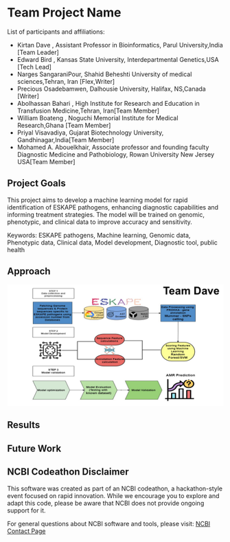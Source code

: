 # Team Project Name

List of participants and affiliations:
- Kirtan Dave , Assistant Professor in Bioinformatics, Parul University,India [Team Leader]
- Edward Bird , Kansas State University, Interdepartmental Genetics,USA [Tech Lead]
- Narges SangaraniPour, Shahid Beheshti University of medical sciences,Tehran, Iran [Flex,Writer]
- Precious Osadebamwen, Dalhousie University, Halifax, NS,Canada [Writer]
- Abolhassan Bahari , High Institute for Research and Education in Transfusion Medicine,Tehran, Iran[Team Member]
- William Boateng , Noguchi Memorial Institute for Medical Research,Ghana [Team Member]
- Priyal Visavadiya, Gujarat Biotechnology University, Gandhinagar,India[Team Member]
- Mohamed A. Abouelkhair, Associate professor and founding faculty Diagnostic Medicine and Pathobiology, Rowan University New Jersey USA[Team Member]





## Project Goals

This project aims to develop a machine learning model for rapid identification of ESKAPE pathogens, enhancing diagnostic capabilities and informing treatment strategies. The model will be trained on genomic, phenotypic, and clinical data to improve accuracy and sensitivity.

Keywords: ESKAPE pathogens, Machine learning, Genomic data, Phenotypic data, Clinical data, Model development, Diagnostic tool, public health



## Approach
![Workflow Image](https://github.com/NCBI-Codeathons/amr-2024-team-dave/blob/main/genome/workflow_team_dave.JPG)


## Results

## Future Work

## NCBI Codeathon Disclaimer
This software was created as part of an NCBI codeathon, a hackathon-style event focused on rapid innovation. While we encourage you to explore and adapt this code, please be aware that NCBI does not provide ongoing support for it.

For general questions about NCBI software and tools, please visit: [NCBI Contact Page](https://www.ncbi.nlm.nih.gov/home/about/contact/)

